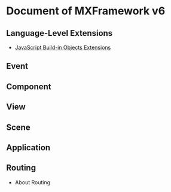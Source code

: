 # Document of MXFramework v6

## Language-Level Extensions
- [JavaScript Build-in Objects Extensions](./api/js/build-in-object-extensions.md)

## Event

## Component

## View

## Scene

## Application

## Routing
- About Routing
